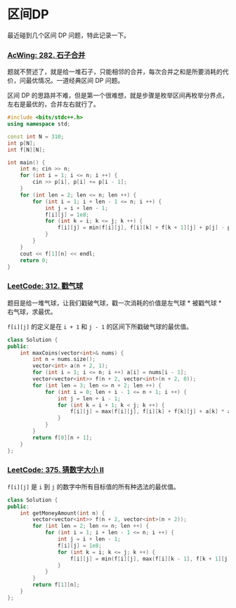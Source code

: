 # 区间DP

最近碰到几个区间 DP 问题，特此记录一下。

### [AcWing: 282. 石子合并](https://www.acwing.com/problem/content/284/)

题就不赘述了，就是给一堆石子，只能相邻的合并，每次合并之和是所要消耗的代价，问最优情况。一道经典区间 DP 问题。

区间 DP 的思路并不难，但是第一个很难想，就是步骤是枚举区间再枚举分界点，左右是最优的，合并左右就行了。

```cpp
#include <bits/stdc++.h>
using namespace std;

const int N = 310;
int p[N];
int f[N][N];

int main() {
    int n; cin >> n;
    for (int i = 1; i <= n; i ++) {
        cin >> p[i], p[i] += p[i - 1];
    }
    for (int len = 2; len <= n; len ++) {
        for (int i = 1; i + len - 1 <= n; i ++) {
            int j = i + len - 1;
            f[i][j] = 1e8;
            for (int k = i; k <= j; k ++) {
                f[i][j] = min(f[i][j], f[i][k] + f[k + 1][j] + p[j] - p[i - 1]);
            }
        } 
    }
    cout << f[1][n] << endl;
    return 0;
}
```

### [LeetCode: 312. 戳气球](https://leetcode.cn/problems/burst-balloons/)

题目是给一堆气球，让我们戳破气球，戳一次消耗的价值是左气球 * 被戳气球 * 右气球，求最优。

`f[i][j]` 的定义是在 `i + 1` 和 `j - 1` 的区间下所戳破气球的最优值。

```cpp
class Solution {
public:
    int maxCoins(vector<int>& nums) {
        int n = nums.size();
        vector<int> a(n + 2, 1);
        for (int i = 1; i <= n; i ++) a[i] = nums[i - 1];
        vector<vector<int>> f(n + 2, vector<int>(n + 2, 0));
        for (int len = 3; len <= n + 2; len ++) {
            for (int i = 0; len + i - 1 <= n + 1; i ++) {
                int j = len + i - 1;
                for (int k = i + 1; k < j; k ++) {
                    f[i][j] = max(f[i][j], f[i][k] + f[k][j] + a[k] * a[i] * a[j]);
                }
            }
        }
        return f[0][n + 1];
    }
};
```

### [LeetCode: 375. 猜数字大小 II](https://leetcode.cn/problems/guess-number-higher-or-lower-ii/)

`f[i][j]` 是 `i` 到 `j` 的数字中所有目标值的所有种选法的最优值。

```cpp
class Solution {
public:
    int getMoneyAmount(int n) {
        vector<vector<int>> f(n + 2, vector<int>(n + 2));
        for (int len = 2; len <= n; len ++) {
            for (int i = 1; i + len - 1 <= n; i ++) {
                int j = i + len - 1;
                f[i][j] = 1e8;
                for (int k = i; k <= j; k ++) {
                    f[i][j] = min(f[i][j], max(f[i][k - 1], f[k + 1][j]) + k);
                }
            }
        }
        return f[1][n];
    }
};
```